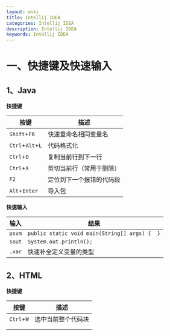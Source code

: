 ```yaml
---
layout: wiki
title: Intellij IDEA
categories: Intellij IDEA
description: Intellij IDEA
keywords: Intellij IDEA
---
```


# 一、快捷键及快速输入

## 1、Java

**快捷键**

| 按键             | 描述                     |
| ---------------- | ------------------------ |
| `Shift`+`F6`     | 快速重命名相同变量名     |
| `Ctrl`+`Alt`+`L` | 代码格式化               |
| `Ctrl`+`D`       | 复制当前行到下一行       |
| `Ctrl`+`X`       | 剪切当前行（常用于删除） |
| `F2`             | 定位到下一个报错的代码段 |
| `Alt`+`Enter`    | 导入包                   |



**快速输入**

| 输入   | 结果                                          |
| ------ | --------------------------------------------- |
| `psvm` | `public static void main(String[] args) {  }` |
| `sout` | `System.out.println();`                       |
| `.var` | 快速补全定义变量的类型                        |

  



## 2、HTML

**快捷键**

| 按键       | 描述               |
| ---------- | ------------------ |
| `Ctrl`+`W` | 选中当前整个代码块 |
|            |                    |
|            |                    |


